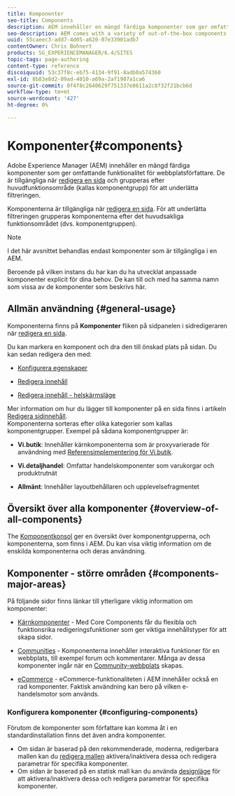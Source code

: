 ```yaml
---
title: Komponenter
seo-title: Components
description: AEM innehåller en mängd färdiga komponenter som ger omfattande funktionalitet för webbplatsförfattare
seo-description: AEM comes with a variety of out-of-the-box components that provide comprehensive functionality for website authors
uuid: 55caeec3-add7-4d05-a620-07e33901adb7
contentOwner: Chris Bohnert
products: SG_EXPERIENCEMANAGER/6.4/SITES
topic-tags: page-authoring
content-type: reference
discoiquuid: 53c37f8c-eb75-4134-9f91-8adb0a574360
exl-id: 8b83e8d2-09ad-4010-a69a-2af1907a1ca6
source-git-commit: 0f4f8c2640629f751337e8611a2c8f32f21bcb6d
workflow-type: tm+mt
source-wordcount: '427'
ht-degree: 0%

---
```


# Komponenter{#components}

Adobe Experience Manager (AEM) innehåller en mängd färdiga komponenter som ger omfattande funktionalitet för webbplatsförfattare. De är tillgängliga när [redigera en sida](/help/sites-authoring/editing-content.md) och grupperas efter huvudfunktionsområde (kallas komponentgrupp) för att underlätta filtreringen.

Komponenterna är tillgängliga när [redigera en sida](/help/sites-authoring/editing-content.md). För att underlätta filtreringen grupperas komponenterna efter det huvudsakliga funktionsområdet (dvs. komponentgruppen).

>[!NOTE]
>
>I det här avsnittet behandlas endast komponenter som är tillgängliga i en AEM.
>
>Beroende på vilken instans du har kan du ha utvecklat anpassade komponenter explicit för dina behov. De kan till och med ha samma namn som vissa av de komponenter som beskrivs här.

## Allmän användning {#general-usage}

Komponenterna finns på **Komponenter** fliken på sidpanelen i sidredigeraren när [redigera en sida](/help/sites-authoring/editing-content.md).

Du kan markera en komponent och dra den till önskad plats på sidan. Du kan sedan redigera den med:

* [Konfigurera egenskaper](/help/sites-authoring/editing-page-properties.md)
* [Redigera innehåll](/help/sites-authoring/editing-content.md)

* [Redigera innehåll - helskärmsläge](/help/sites-authoring/editing-content.md#edit-content-full-screen-mode)

Mer information om hur du lägger till komponenter på en sida finns i artikeln [Redigera sidinnehåll](/help/sites-authoring/editing-content.md).\
Komponenterna sorteras efter olika kategorier som kallas komponentgrupper. Exempel på sådana komponentgrupper är:

* **Vi.butik**: Innehåller kärnkomponenterna som är proxyvarierade för användning med [Referensimplementering för Vi.butik](/help/sites-developing/we-retail.md).

* **Vi.detaljhandel**: Omfattar handelskomponenter som varukorgar och produktrutnät

* **Allmänt**: Innehåller layoutbehållaren och upplevelsefragmentet

## Översikt över alla komponenter {#overview-of-all-components}

The [Komponentkonsol](/help/sites-authoring/default-components-console.md) ger en översikt över komponentgrupperna, och komponenterna, som finns i AEM. Du kan visa viktig information om de enskilda komponenterna och deras användning.

## Komponenter - större områden {#components-major-areas}

På följande sidor finns länkar till ytterligare viktig information om komponenter:

* [Kärnkomponenter](https://experienceleague.adobe.com/docs/experience-manager-core-components/using/introduction.html) - Med Core Components får du flexibla och funktionsrika redigeringsfunktioner som ger viktiga innehållstyper för att skapa sidor.

* [Communities](/help/communities/author-communities.md) - Komponenterna innehåller interaktiva funktioner för en webbplats, till exempel forum och kommentarer. Många av dessa komponenter ingår när en [Community-webbplats](/help/communities/overview.md) skapas.

* [eCommerce](/help/sites-administering/ecommerce.md) - eCommerce-funktionaliteten i AEM innehåller också en rad komponenter. Faktisk användning kan bero på vilken e-handelsmotor som används.

### Konfigurera komponenter {#configuring-components}

Förutom de komponenter som författare kan komma åt i en standardinstallation finns det även andra komponenter.

* Om sidan är baserad på den rekommenderade, moderna, redigerbara mallen kan du [redigera mallen](/help/sites-authoring/templates.md) aktivera/inaktivera dessa och redigera parametrar för specifika komponenter.
* Om sidan är baserad på en statisk mall kan du använda [designläge](/help/sites-authoring/default-components-designmode.md#enable-disable-components) för att aktivera/inaktivera dessa och redigera parametrar för specifika komponenter.
